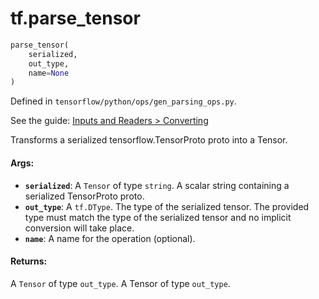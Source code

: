<div itemscope itemtype="http://developers.google.com/ReferenceObject">
<meta itemprop="name" content="tf.parse_tensor" />
</div>

# tf.parse_tensor

``` python
parse_tensor(
    serialized,
    out_type,
    name=None
)
```



Defined in `tensorflow/python/ops/gen_parsing_ops.py`.

See the guide: [Inputs and Readers > Converting](../../../api_guides/python/io_ops.md#Converting)

Transforms a serialized tensorflow.TensorProto proto into a Tensor.

#### Args:

* <b>`serialized`</b>: A `Tensor` of type `string`.
    A scalar string containing a serialized TensorProto proto.
* <b>`out_type`</b>: A `tf.DType`.
    The type of the serialized tensor.  The provided type must match the
    type of the serialized tensor and no implicit conversion will take place.
* <b>`name`</b>: A name for the operation (optional).


#### Returns:

  A `Tensor` of type `out_type`. A Tensor of type `out_type`.